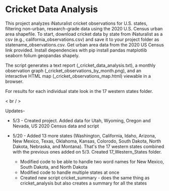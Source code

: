 # Cricket Data Analysis
This project analyzes iNaturalist cricket observations for U.S. states, filtering non-urban, research-grade data using the 2020 U.S. Census urban area shapefile. To start, download cricket data by state from iNaturalist as a csv (e.g., california_observations.csv) and save it to your project folder as statename_observations.csv. Get urban area data from the 2020 US Census link provided. Install dependencies with pip install pandas matplotlib seaborn folium geopandas shapely. 


The script generates a text report (<state>_cricket_data_analysis.txt), a monthly observation graph (<state>_cricket_observations_by_month.png), and an interactive HTML map (<state>_cricket_observations_map.html) viewable in a browser. 

For results for each individual state look in the 17 western states folder. 

< br / >

Updates-
- 5/3 - Created project. Added data for Utah, Wyoming, Oregon and Nevada, US 2020 Census data and script

- 5/20 - Added 13 more states (Washington, California, Idaho, Arizona, New Mexico, Texas, Oklahoma, Kansas, Colorodo, South Dakota, North Dakota, Nebraska, and Montana). That's the 17 western states combined with the previous ones added on 5/3. Created 17_Western_States folder.
  - Modified code to be able to handle two word names for New Mexico, South Dakota, and North Dakota
  - Modified code to handle multiple states at once
  - Created new script cricket_summary - does the same thing as cricket_analysis but also creates a summary for all the states
  
